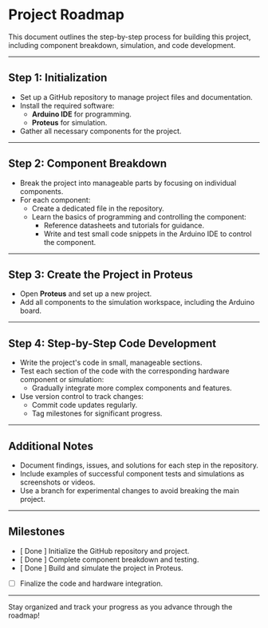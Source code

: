 # Project Roadmap

This document outlines the step-by-step process for building this project, including component breakdown, simulation, and code development.

---

## **Step 1: Initialization**
- Set up a GitHub repository to manage project files and documentation.
- Install the required software:
  - **Arduino IDE** for programming.
  - **Proteus** for simulation.
- Gather all necessary components for the project.

---

## **Step 2: Component Breakdown**
- Break the project into manageable parts by focusing on individual components.
- For each component:
  - Create a dedicated file in the repository.
  - Learn the basics of programming and controlling the component:
    - Reference datasheets and tutorials for guidance.
    - Write and test small code snippets in the Arduino IDE to control the component.

---

## **Step 3: Create the Project in Proteus**
- Open **Proteus** and set up a new project.
- Add all components to the simulation workspace, including the Arduino board.


---

## **Step 4: Step-by-Step Code Development**
- Write the project's code in small, manageable sections.
- Test each section of the code with the corresponding hardware component or simulation:
  - Gradually integrate more complex components and features.
- Use version control to track changes:
  - Commit code updates regularly.
  - Tag milestones for significant progress.

---

## **Additional Notes**
- Document findings, issues, and solutions for each step in the repository.
- Include examples of successful component tests and simulations as screenshots or videos.
- Use a branch for experimental changes to avoid breaking the main project.

---

## **Milestones**
- [ Done ] Initialize the GitHub repository and project.
- [ Done ] Complete component breakdown and testing.
- [ Done ] Build and simulate the project in Proteus.
- [ ] Finalize the code and hardware integration.

---

Stay organized and track your progress as you advance through the roadmap!
